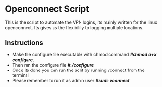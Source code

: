 # Openconnect Script
This is the script to automate the VPN logins, its mainly written for the linux openconnect. Its gives us the flexibility to logging multiple locations.

## Instructions
 * Make the configure file executable with chmod command _**#chmod a+x configure**_.
 * Then run the configure file _**#./configure**_
 * Once its done you can run the scrit by running vconnect from the terminal
 * Please remember to run it as admin user _**#sudo vconnect**_
